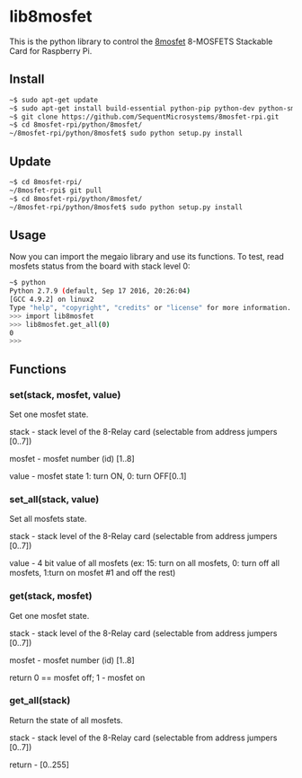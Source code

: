 # lib8mosfet

This is the python library to control the [8mosfet](https://sequentmicrosystems.com/index.php?route=product/product&path=33&product_id=69) 8-MOSFETS Stackable Card for Raspberry Pi.

## Install

```bash
~$ sudo apt-get update
~$ sudo apt-get install build-essential python-pip python-dev python-smbus git
~$ git clone https://github.com/SequentMicrosystems/8mosfet-rpi.git
~$ cd 8mosfet-rpi/python/8mosfet/
~/8mosfet-rpi/python/8mosfet$ sudo python setup.py install
```
## Update

```bash
~$ cd 8mosfet-rpi/
~/8mosfet-rpi$ git pull
~$ cd 8mosfet-rpi/python/8mosfet/
~/8mosfet-rpi/python/8mosfet$ sudo python setup.py install
```

## Usage 

Now you can import the megaio library and use its functions. To test, read mosfets status from the board with stack level 0:

```bash
~$ python
Python 2.7.9 (default, Sep 17 2016, 20:26:04)
[GCC 4.9.2] on linux2
Type "help", "copyright", "credits" or "license" for more information.
>>> import lib8mosfet
>>> lib8mosfet.get_all(0)
0
>>>
```

## Functions

### set(stack, mosfet, value)
Set one mosfet state.

stack - stack level of the 8-Relay card (selectable from address jumpers [0..7])

mosfet - mosfet number (id) [1..8]

value - mosfet state 1: turn ON, 0: turn OFF[0..1]


### set_all(stack, value)
Set all mosfets state.

stack - stack level of the 8-Relay card (selectable from address jumpers [0..7])

value - 4 bit value of all mosfets (ex: 15: turn on all mosfets, 0: turn off all mosfets, 1:turn on mosfet #1 and off the rest)

### get(stack, mosfet)
Get one mosfet state.

stack - stack level of the 8-Relay card (selectable from address jumpers [0..7])

mosfet - mosfet number (id) [1..8]

return 0 == mosfet off; 1 - mosfet on

### get_all(stack)
Return the state of all mosfets.

stack - stack level of the 8-Relay card (selectable from address jumpers [0..7])

return - [0..255]
